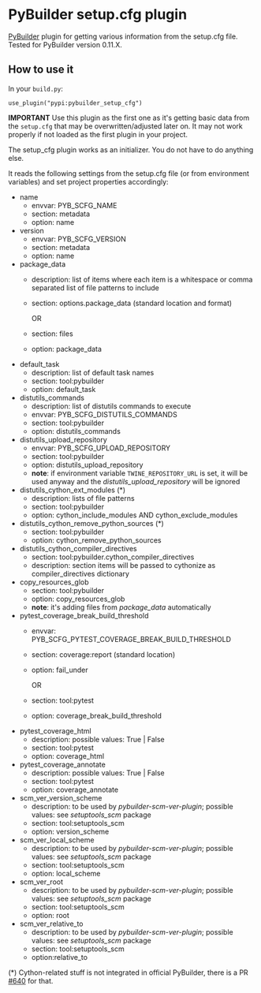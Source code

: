# PyBuilder setup.cfg plugin

[PyBuilder](http://pybuilder.github.io/) plugin for getting various information from the setup.cfg file. Tested for PyBuilder version 0.11.X.

## How to use it

In your `build.py`:

```
use_plugin("pypi:pybuilder_setup_cfg")
```

**IMPORTANT** Use this plugin as the first one as it's getting basic data from the `setup.cfg` that may be overwritten/adjusted later on. It may not work properly if not loaded as the first plugin in your project.

The setup_cfg plugin works as an initializer. You do not have to do anything else. 

It reads the following settings from the setup.cfg file (or from environment variables) and set project properties accordingly:
- name
  - envvar: PYB_SCFG_NAME
  - section: metadata
  - option: name
- version
  - envvar: PYB_SCFG_VERSION
  - section: metadata
  - option: name
- package_data
  - description: list of items where each item is a whitespace or comma separated list of file patterns to include
  - section: options.package_data (standard location and format)

    OR

  - section: files
  - option: package_data
- default_task
  - description: list of default task names
  - section: tool:pybuilder
  - option: default_task
- distutils_commands
  - description: list of distutils commands to execute
  - envvar: PYB_SCFG_DISTUTILS_COMMANDS
  - section: tool:pybuilder
  - option: distutils_commands
- distutils_upload_repository 
  - envvar: PYB_SCFG_UPLOAD_REPOSITORY
  - section: tool:pybuilder
  - option: distutils_upload_repository
  - **note**: if environment variable `TWINE_REPOSITORY_URL` is set, it will be used anyway and the _distutils_upload_repository_ will be ignored
- distutils_cython_ext_modules (*)
  - description: lists of file patterns
  - section: tool:pybuilder
  - option: cython_include_modules AND cython_exclude_modules
- distutils_cython_remove_python_sources (*)
  - section: tool:pybuilder
  - option: cython_remove_python_sources
- distutils_cython_compiler_directives
  - section: tool:pybuilder.cython_compiler_directives
  - description: section items will be passed to cythonize
    as compiler_directives dictionary
- copy_resources_glob
  - section: tool:pybuilder
  - option: copy_resources_glob
  - **note**: it's adding files from _package_data_ automatically
- pytest_coverage_break_build_threshold
  - envvar: PYB_SCFG_PYTEST_COVERAGE_BREAK_BUILD_THRESHOLD
  - section: coverage:report (standard location)
  - option: fail_under

    OR

  - section: tool:pytest
  - option: coverage_break_build_threshold
- pytest_coverage_html
  - description: possible values: True | False
  - section: tool:pytest
  - option: coverage_html
- pytest_coverage_annotate
  - description: possible values: True | False
  - section: tool:pytest
  - option: coverage_annotate
- scm_ver_version_scheme
  - description: to be used by _pybuilder-scm-ver-plugin_; possible values: see _setuptools_scm_ package
  - section: tool:setuptools_scm
  - option: version_scheme
- scm_ver_local_scheme
  - description: to be used by _pybuilder-scm-ver-plugin_; possible values: see _setuptools_scm_ package
  - section: tool:setuptools_scm
  - option: local_scheme
- scm_ver_root
  - description: to be used by _pybuilder-scm-ver-plugin_; possible values: see _setuptools_scm_ package
  - section: tool:setuptools_scm
  - option: root
- scm_ver_relative_to
  - description: to be used by _pybuilder-scm-ver-plugin_; possible values: see _setuptools_scm_ package
  - section: tool:setuptools_scm
  - option:relative_to

(*) Cython-related stuff is not integrated in official PyBuilder, there is a PR [#640](https://github.com/pybuilder/pybuilder/pull/640) for that.